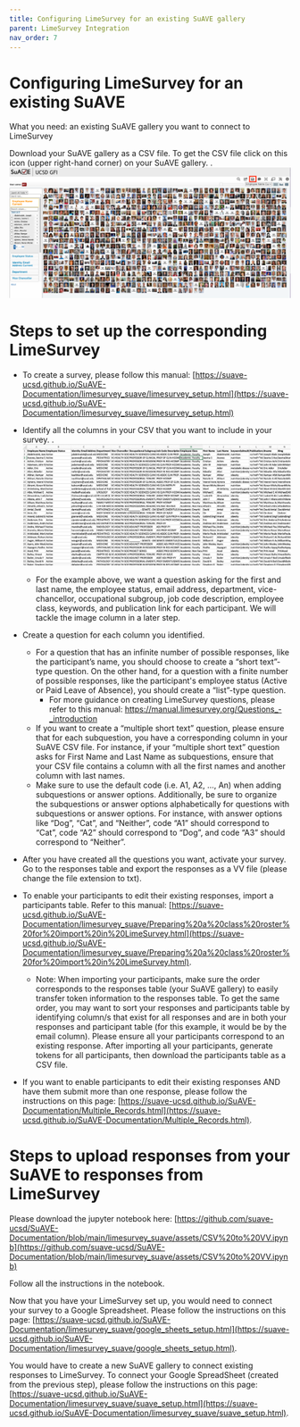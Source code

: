 ```yaml
---
title: Configuring LimeSurvey for an existing SuAVE gallery
parent: LimeSurvey Integration
nav_order: 7
---
```


# Configuring LimeSurvey for an existing SuAVE

What you need: an existing SuAVE gallery you want to connect to LimeSurvey

Download your SuAVE gallery as a CSV file. To get the CSV file click on this icon (upper right-hand corner) on your SuAVE gallery.
.![img](./assets/SuAVECSV.png)

# Steps to set up the corresponding LimeSurvey
- To create a survey, please follow this manual: [https://suave-ucsd.github.io/SuAVE-Documentation/limesurvey_suave/limesurvey_setup.html](https://suave-ucsd.github.io/SuAVE-Documentation/limesurvey_suave/limesurvey_setup.html)
- Identify all the columns in your CSV that you want to include in your survey.
    .![img](./assets/CSV.png)
    - For the example above, we want a question asking for the first and last name, the employee status, email address, department, vice-chancellor, occupational subgroup, job code description, employee class, keywords, and publication link for each participant. We will tackle the image column in a later step.
- Create a question for each column you identified.
    - For a question that has an infinite number of possible responses, like the participant’s name, you should choose to create a “short text”-type question. On the other hand, for a question with a finite number of possible responses, like the participant's employee status (Active or Paid Leave of Absence),  you should create a “list”-type question. 
        - For more guidance on creating LimeSurvey questions, please refer to this manual: https://manual.limesurvey.org/Questions_-_introduction 
    - If you want to create a “multiple short text” question, please ensure that for each subquestion, you have a corresponding column in your SuAVE CSV file. For instance, if your “multiple short text” question asks for First Name and Last Name as subquestions, ensure that your CSV file contains a column with all the first names and another column with last names.
    - Make sure to use the default code (i.e. A1, A2, …, An) when adding subquestions or answer options. Additionally, be sure to organize the subquestions or answer options alphabetically for questions with subquestions or answer options. For instance, with answer options like “Dog”, “Cat”, and “Neither”, code “A1” should correspond to “Cat”, code “A2” should correspond to “Dog”, and code “A3” should correspond to “Neither”.
- After you have created all the questions you want, activate your survey. Go to the responses table and export the responses as a VV file (please change the file extension to txt).

- To enable your participants to edit their existing responses, import a participants table. Refer to this manual: [https://suave-ucsd.github.io/SuAVE-Documentation/limesurvey_suave/Preparing%20a%20class%20roster%20for%20import%20in%20LimeSurvey.html](https://suave-ucsd.github.io/SuAVE-Documentation/limesurvey_suave/Preparing%20a%20class%20roster%20for%20import%20in%20LimeSurvey.html). 
    - Note: When importing your participants, make sure the order corresponds to the responses table (your SuAVE gallery) to easily transfer token information to the responses table. To get the same order, you may want to sort your responses and participants table by identifying column/s that exist for all responses and are in both your responses and participant table (for this example, it would be by the email column). Please ensure all your participants correspond to an existing response. After importing all your participants, generate tokens for all participants, then download the participants table as a CSV file.

- If you want to enable participants to edit their existing responses AND have them submit more than one response, please follow the instructions on this page: [https://suave-ucsd.github.io/SuAVE-Documentation/Multiple_Records.html](https://suave-ucsd.github.io/SuAVE-Documentation/Multiple_Records.html).

# Steps to upload responses from your SuAVE to responses from LimeSurvey
Please download the jupyter notebook here: [https://github.com/suave-ucsd/SuAVE-Documentation/blob/main/limesurvey_suave/assets/CSV%20to%20VV.ipynb](https://github.com/suave-ucsd/SuAVE-Documentation/blob/main/limesurvey_suave/assets/CSV%20to%20VV.ipynb)

Follow all the instructions in the notebook.

Now that you have your LimeSurvey set up, you would need to connect your survey to a Google Spreadsheet. Please follow the instructions on this page: [https://suave-ucsd.github.io/SuAVE-Documentation/limesurvey_suave/google_sheets_setup.html](https://suave-ucsd.github.io/SuAVE-Documentation/limesurvey_suave/google_sheets_setup.html).

You would have to create a new SuAVE gallery to connect existing responses to LimeSurvey. To connect your Google SpreadSheet (created from the previous step), please follow the instructions on this page: [https://suave-ucsd.github.io/SuAVE-Documentation/limesurvey_suave/suave_setup.html](https://suave-ucsd.github.io/SuAVE-Documentation/limesurvey_suave/suave_setup.html).
